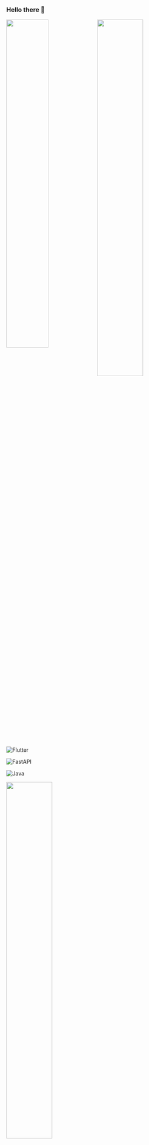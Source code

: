 ### Hello there 👋

<img align = "left" width = "47%"  src="https://github-readme-stats.vercel.app/api/top-langs/?username=sarparslan&hide_progress=true" />


<img align = "left" width = "49%" src="https://streak-stats.demolab.com/?user=sarparslan&theme=dark)](https://git.io/streak-stats" />





![Flutter](https://img.shields.io/badge/Flutter-%2302569B.svg?style=for-the-badge&logo=Flutter&logoColor=white)

![FastAPI](https://img.shields.io/badge/FastAPI-005571?style=for-the-badge&logo=fastapi)


![Java](https://img.shields.io/badge/java-%23ED8B00.svg?style=for-the-badge&logo=openjdk&logoColor=white)


<img align = "left" width = "49%" src="https://www.codewars.com/users/sarp__arslan/badges/large" />



<!--
**sarparslan/sarparslan** is a ✨ _special_ ✨ repository because its `README.md` (this file) appears on your GitHub profile.

Here are some ideas to get you started:

- 🔭 I’m currently working on ...
- 🌱 I’m currently learning ...
- 👯 I’m looking to collaborate on ...
- 🤔 I’m looking for help with ...
- 💬 Ask me about ...
- 📫 How to reach me: ...
- 😄 Pronouns: ...
- ⚡ Fun fact: ...
-->

